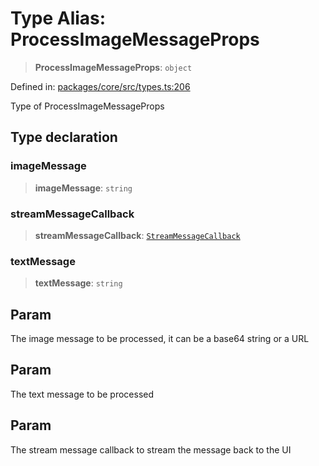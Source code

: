 # Type Alias: ProcessImageMessageProps

> **ProcessImageMessageProps**: `object`

Defined in: [packages/core/src/types.ts:206](https://github.com/GeoDaCenter/openassistant/blob/2c7e2a603db0fcbd6603996e5ea15006191c5f7f/packages/core/src/types.ts#L206)

Type of ProcessImageMessageProps

## Type declaration

### imageMessage

> **imageMessage**: `string`

### streamMessageCallback

> **streamMessageCallback**: [`StreamMessageCallback`](StreamMessageCallback.md)

### textMessage

> **textMessage**: `string`

## Param

The image message to be processed, it can be a base64 string or a URL

## Param

The text message to be processed

## Param

The stream message callback to stream the message back to the UI
